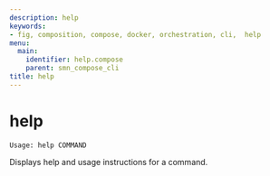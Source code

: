 ```yaml
---
description: help
keywords:
- fig, composition, compose, docker, orchestration, cli,  help
menu:
  main:
    identifier: help.compose
    parent: smn_compose_cli
title: help
---
```


# help

```
Usage: help COMMAND
```

Displays help and usage instructions for a command.
